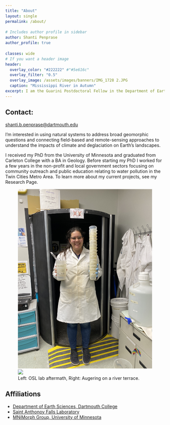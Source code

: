 ```yaml
---
title: "About"
layout: single
permalink: /about/

# Includes author profile in sidebar
author: Shanti Penprase
author_profile: true

classes: wide
# If you want a header image
header:
  overlay_color: "#222222" #"#5e616c"
  overlay_filter: "0.5"
  overlay_image: /assets/images/banners/IMG_1728 2.JPG
  caption: "Mississippi River in Autumn"
excerpt: I am the Guarini Postdoctoral Fellow in the Department of Earth Sciences at Dartmouth College, where I use remote sensing, laboratory experiments, and field-based geochronology and sediment coring to study periglacial (cold, freeze-thaw regions typically with permafrost) and paraglacial (regions recovering from the impacts of glaciation) landscape processes. 
---
```

## Contact:
shanti.b.penprase@dartmouth.edu
 
I’m interested in using natural systems to address broad geomorphic questions and connecting field-based and remote-sensing approaches to understand the impacts of climate and deglaciation on Earth’s landscapes.

I received my PhD from the University of Minnesota and graduated from Carleton College with a BA in Geology. Before starting my PhD I worked for a few years in the non-profit and local government sectors focusing on community outreach and public education relating to water pollution in the Twin Cities Metro Area. To learn more about my current projects, see my Research Page.
 
<figure class="half">
	<img src="/assets/images/banners/IMG_2277.JPG">
	<img src="/assets/images/IMG_5616_2.JPG">
	<figcaption>Left: OSL lab aftermath, Right: Augering on a river terrace. </figcaption>
</figure> 

## Affiliations

* [Department of Earth Sciences, Dartmouth College](https://earthsciences.dartmouth.edu/)
* [Saint Anthonoy Falls Laboratory](https://cse.umn.edu/safl)
* [MNiMorph Group, University of Minnesota](https://mnimorph.github.io/)

